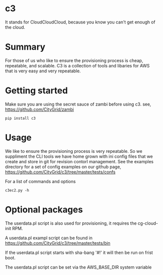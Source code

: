 # c3
It stands for CloudCloudCloud, because you know you can't get enough of the cloud.

# Summary
For those of us who like to ensure the provisioning process is cheap, repeatable, and scalable. C3 is a collection of tools and libaries for AWS that is very easy and very repeatable.

# Getting started
Make sure you are using the secret sauce of zambi before using c3.
see, https://github.com/CityGrid/zambi

```
pip install c3
```

# Usage
We like to ensure the provisioning process is very repeatable. So we suppliment the CLI tools we have home grown with ini config files that we create and store in git for revision contorl management. See the examples directory for a set of config examples on our github page, https://github.com/CityGrid/c3/tree/master/tests/confs

For a list of commands and options
```
c3ec2.py -h
```

# Optional packages
The userdata.pl script is also used for provisioning, it requires the cg-cloud-init RPM.

A userdata.pl exampl script can be found in https://github.com/CityGrid/c3/tree/master/tests/bin

If the userdata.pl script starts with sha-bang '#!' it will then be run on frist boot.

The userdata.pl script can be set via the AWS_BASE_DIR system variable
```

